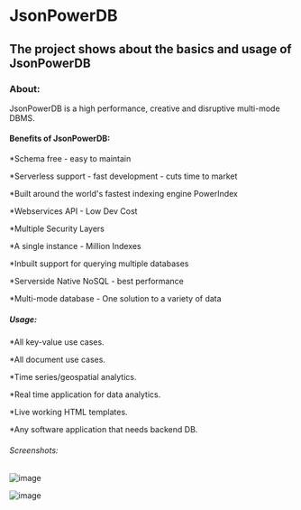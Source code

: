 # JsonPowerDB

## The project shows about the basics and usage of JsonPowerDB

### About:
JsonPowerDB is a high performance, creative and disruptive multi-mode DBMS.

#### Benefits of JsonPowerDB:

*Schema free - easy to maintain

*Serverless support - fast development - cuts time to market

*Built around the world's fastest indexing engine PowerIndex

*Webservices API - Low Dev Cost

*Multiple Security Layers

*A single instance - Million Indexes

*Inbuilt support for querying multiple databases

*Serverside Native NoSQL - best performance

*Multi-mode database - One solution to a variety of data

##### Usage:

*All key-value use cases.

*All document use cases.

*Time series/geospatial analytics.

*Real time application for data analytics.

*Live working HTML templates.

*Any software application that needs backend DB.

###### Screenshots:

![image](https://user-images.githubusercontent.com/87071247/124755013-7ba54480-df48-11eb-8964-e216f84fa694.png)

![image](https://user-images.githubusercontent.com/87071247/124754792-3c76f380-df48-11eb-8ff7-455147c74d21.png)


